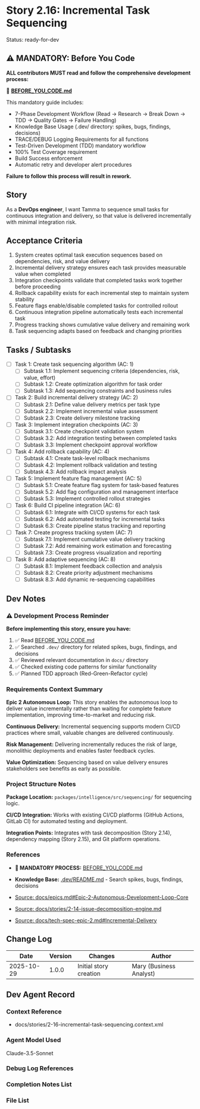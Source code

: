 # Story 2.16: Incremental Task Sequencing

Status: ready-for-dev

## ⚠️ MANDATORY: Before You Code

**ALL contributors MUST read and follow the comprehensive development process:**

📖 **[BEFORE_YOU_CODE.md](../../BEFORE_YOU_CODE.md)**

This mandatory guide includes:
- 7-Phase Development Workflow (Read → Research → Break Down → TDD → Quality Gates → Failure Handling)
- Knowledge Base Usage (.dev/ directory: spikes, bugs, findings, decisions)
- TRACE/DEBUG Logging Requirements for all functions
- Test-Driven Development (TDD) mandatory workflow
- 100% Test Coverage requirement
- Build Success enforcement
- Automatic retry and developer alert procedures

**Failure to follow this process will result in rework.**

## Story

As a **DevOps engineer**,
I want Tamma to sequence small tasks for continuous integration and delivery,
so that value is delivered incrementally with minimal integration risk.

## Acceptance Criteria

1. System creates optimal task execution sequences based on dependencies, risk, and value delivery
2. Incremental delivery strategy ensures each task provides measurable value when completed
3. Integration checkpoints validate that completed tasks work together before proceeding
4. Rollback capability exists for each incremental step to maintain system stability
5. Feature flags enable/disable completed tasks for controlled rollout
6. Continuous integration pipeline automatically tests each incremental task
7. Progress tracking shows cumulative value delivery and remaining work
8. Task sequencing adapts based on feedback and changing priorities

## Tasks / Subtasks

- [ ] Task 1: Create task sequencing algorithm (AC: 1)
  - [ ] Subtask 1.1: Implement sequencing criteria (dependencies, risk, value, effort)
  - [ ] Subtask 1.2: Create optimization algorithm for task order
  - [ ] Subtask 1.3: Add sequencing constraints and business rules

- [ ] Task 2: Build incremental delivery strategy (AC: 2)
  - [ ] Subtask 2.1: Define value delivery metrics per task type
  - [ ] Subtask 2.2: Implement incremental value assessment
  - [ ] Subtask 2.3: Create delivery milestone tracking

- [ ] Task 3: Implement integration checkpoints (AC: 3)
  - [ ] Subtask 3.1: Create checkpoint validation system
  - [ ] Subtask 3.2: Add integration testing between completed tasks
  - [ ] Subtask 3.3: Implement checkpoint approval workflow

- [ ] Task 4: Add rollback capability (AC: 4)
  - [ ] Subtask 4.1: Create task-level rollback mechanisms
  - [ ] Subtask 4.2: Implement rollback validation and testing
  - [ ] Subtask 4.3: Add rollback impact analysis

- [ ] Task 5: Implement feature flag management (AC: 5)
  - [ ] Subtask 5.1: Create feature flag system for task-based features
  - [ ] Subtask 5.2: Add flag configuration and management interface
  - [ ] Subtask 5.3: Implement controlled rollout strategies

- [ ] Task 6: Build CI pipeline integration (AC: 6)
  - [ ] Subtask 6.1: Integrate with CI/CD systems for each task
  - [ ] Subtask 6.2: Add automated testing for incremental tasks
  - [ ] Subtask 6.3: Create pipeline status tracking and reporting

- [ ] Task 7: Create progress tracking system (AC: 7)
  - [ ] Subtask 7.1: Implement cumulative value delivery tracking
  - [ ] Subtask 7.2: Add remaining work estimation and forecasting
  - [ ] Subtask 7.3: Create progress visualization and reporting

- [ ] Task 8: Add adaptive sequencing (AC: 8)
  - [ ] Subtask 8.1: Implement feedback collection and analysis
  - [ ] Subtask 8.2: Create priority adjustment mechanisms
  - [ ] Subtask 8.3: Add dynamic re-sequencing capabilities

## Dev Notes

### ⚠️ Development Process Reminder

**Before implementing this story, ensure you have:**
1. ✅ Read [BEFORE_YOU_CODE.md](../../BEFORE_YOU_CODE.md)
2. ✅ Searched `.dev/` directory for related spikes, bugs, findings, and decisions
3. ✅ Reviewed relevant documentation in `docs/` directory
4. ✅ Checked existing code patterns for similar functionality
5. ✅ Planned TDD approach (Red-Green-Refactor cycle)


### Requirements Context Summary

**Epic 2 Autonomous Loop:** This story enables the autonomous loop to deliver value incrementally rather than waiting for complete feature implementation, improving time-to-market and reducing risk.

**Continuous Delivery:** Incremental sequencing supports modern CI/CD practices where small, valuable changes are delivered continuously.

**Risk Management:** Delivering incrementally reduces the risk of large, monolithic deployments and enables faster feedback cycles.

**Value Optimization:** Sequencing based on value delivery ensures stakeholders see benefits as early as possible.

### Project Structure Notes

**Package Location:** `packages/intelligence/src/sequencing/` for sequencing logic.

**CI/CD Integration:** Works with existing CI/CD platforms (GitHub Actions, GitLab CI) for automated testing and deployment.

**Integration Points:** Integrates with task decomposition (Story 2.14), dependency mapping (Story 2.15), and Git platform operations.

### References

- **🔴 MANDATORY PROCESS:** [BEFORE_YOU_CODE.md](../../BEFORE_YOU_CODE.md)
- **Knowledge Base:** [.dev/README.md](../../.dev/README.md) - Search spikes, bugs, findings, decisions

- [Source: docs/epics.md#Epic-2-Autonomous-Development-Loop-Core](F:\Code\Repos\Tamma\docs\epics.md#Epic-2-Autonomous-Development-Loop-Core)
- [Source: docs/stories/2-14-issue-decomposition-engine.md](F:\Code\Repos\Tamma\docs\stories\2-14-issue-decomposition-engine.md)
- [Source: docs/tech-spec-epic-2.md#Incremental-Delivery](F:\Code\Repos\Tamma\docs\tech-spec-epic-2.md#Incremental-Delivery)

## Change Log

| Date       | Version | Changes                | Author                  |
| ---------- | ------- | ---------------------- | ----------------------- |
| 2025-10-29 | 1.0.0   | Initial story creation | Mary (Business Analyst) |

## Dev Agent Record

### Context Reference

- docs/stories/2-16-incremental-task-sequencing.context.xml

### Agent Model Used

Claude-3.5-Sonnet

### Debug Log References

### Completion Notes List

### File List
